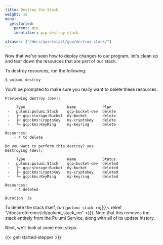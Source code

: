 ```yaml
---
title: Destroy the Stack
weight: 10
menu:
  getstarted:
    parent: gcp
    identifier: gcp-destroy-stack

aliases: ["/docs/quickstart/gcp/destroy-stack/"]
---
```


Now that we've seen how to deploy changes to our program, let's clean up and tear down the resources that are part of our stack.

To destroy resources, run the following:

```bash
$ pulumi destroy
```

You'll be prompted to make sure you really want to delete these resources.

```
Previewing destroy (dev):

     Type                   Name            Plan
 -   pulumi:pulumi:Stack    gcp-bucket-dev  delete
 -   ├─ gcp:storage:Bucket  my-bucket       delete
 -   ├─ gcp:kms:CryptoKey   my-cryptokey    delete
 -   └─ gcp:kms:KeyRing     my-keyring      delete

Resources:
    - 4 to delete

Do you want to perform this destroy? yes
Destroying (dev):

     Type                   Name            Status
 -   pulumi:pulumi:Stack    gcp-bucket-dev  deleted
 -   ├─ gcp:storage:Bucket  my-bucket       deleted
 -   ├─ gcp:kms:CryptoKey   my-cryptokey    deleted
 -   └─ gcp:kms:KeyRing     my-keyring      deleted

Resources:
    - 4 deleted

Duration: 3s
```

To delete the stack itself, run [`pulumi stack rm`]({{< relref "/docs/reference/cli/pulumi_stack_rm" >}}).
Note that this removes the stack entirely from the Pulumi Service, along with all of its update history.

Next, we'll look at some next steps.

{{< get-started-stepper >}}
